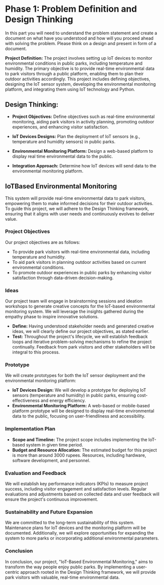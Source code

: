﻿# Phase 1: Problem Definition and Design Thinking

In this part you will need to understand the problem statement and create a
document on what have you understood and how will you proceed ahead with
solving the problem. Please think on a design and present in form of a document.

**Project Definition:** The project involves setting up IoT devices to monitor
environmental conditions in public parks, including temperature and humidity.
The primary objective is to provide real-time environmental data to park visitors
through a public platform, enabling them to plan their outdoor activities
accordingly. This project includes defining objectives, designing the IoT sensor
system, developing the environmental monitoring platform, and integrating them
using IoT technology and Python.

## Design Thinking:

- **Project Objectives:** Define objectives such as real-time environmental
monitoring, aiding park visitors in activity planning, promoting outdoor
experiences, and enhancing visitor satisfaction.

- **IoT Devices Designs:** Plan the deployment of IoT sensors (e.g., temperature
and humidity sensors) in public parks.

- **Environmental Monitoring Platform:** Design a web-based platform to display
real time environmental data to the public.

- **Integration Approach:** Determine how IoT devices will send data to the
environmental monitoring platform.

## IoTBased Environmental Monitoring

This system will provide real-time environmental data to park visitors,
empowering them to make informed decisions for their outdoor activities. To
guide this project, we will adhere to the Design Thinking framework, ensuring
that it aligns with user needs and continuously evolves to deliver value.

### Project Objectives

Our project objectives are as follows:
- To provide park visitors with real-time environmental data, including
temperature and humidity.
- To aid park visitors in planning outdoor activities based on current
environmental conditions.
- To promote outdoor experiences in public parks by enhancing visitor
satisfaction through data-driven decision-making.

### Ideas
Our project team will engage in brainstorming sessions and ideation workshops
to generate creative concepts for the IoT-based environmental monitoring
system. We will leverage the insights gathered during the empathy phase to
inspire innovative solutions.

- **Define:** Having understood stakeholder needs and generated creative ideas,
we will clearly define our project objectives, as stated earlier.
- **Test:** Throughout the project's lifecycle, we will establish feedback loops and
iterative problem-solving mechanisms to refine the project continually.
Feedback from park visitors and other stakeholders will be integral to this
process.

### Prototype
We will create prototypes for both the IoT sensor deployment and the
environmental monitoring platform:
- **IoT Devices Design:** We will develop a prototype for deploying IoT sensors
(temperature and humidity) in public parks, ensuring cost-effectiveness and
energy efficiency.
- **Environmental Monitoring Platform:** A web-based or mobile-based platform
prototype will be designed to display real-time environmental data to the
public, focusing on user-friendliness and accessibility.

### Implementation Plan
- **Scope and Timeline:** The project scope includes implementing the IoT-based
system in given time period.
- **Budget and Resource Allocation:** The estimated budget for this project is more
than around 3000 rupees. Resources, including hardware, software
development, and personnel.

### Evaluation and Feedback
We will establish key performance indicators (KPIs) to measure project success,
including visitor engagement and satisfaction levels. Regular evaluations and
adjustments based on collected data and user feedback will ensure the project's
continuous improvement.

### Sustainability and Future Expansion
We are committed to the long-term sustainability of this system. Maintenance
plans for IoT devices and the monitoring platform will be documented.
Additionally, we will explore opportunities for expanding the system to more
parks or incorporating additional environmental parameters.

### Conclusion
In conclusion, our project, "IoT-Based Environmental Monitoring," aims to
transform the way people enjoy public parks. By implementing a user-centric
approach rooted in the Design Thinking framework, we will provide park visitors
with valuable, real-time environmental data.